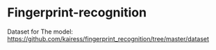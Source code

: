 # Fingerprint-recognition
 
Dataset for The model: https://github.com/kairess/fingerprint_recognition/tree/master/dataset
